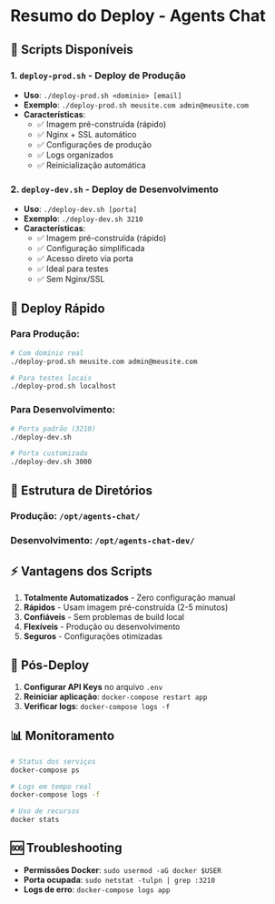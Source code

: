# Resumo do Deploy - Agents Chat

## 🎯 Scripts Disponíveis

### 1. **`deploy-prod.sh`** - Deploy de Produção

- **Uso**: `./deploy-prod.sh <dominio> [email]`
- **Exemplo**: `./deploy-prod.sh meusite.com admin@meusite.com`
- **Características**:
  - ✅ Imagem pré-construída (rápido)
  - ✅ Nginx + SSL automático
  - ✅ Configurações de produção
  - ✅ Logs organizados
  - ✅ Reinicialização automática

### 2. **`deploy-dev.sh`** - Deploy de Desenvolvimento

- **Uso**: `./deploy-dev.sh [porta]`
- **Exemplo**: `./deploy-dev.sh 3210`
- **Características**:
  - ✅ Imagem pré-construída (rápido)
  - ✅ Configuração simplificada
  - ✅ Acesso direto via porta
  - ✅ Ideal para testes
  - ✅ Sem Nginx/SSL

## 🚀 Deploy Rápido

### Para Produção:

```bash
# Com domínio real
./deploy-prod.sh meusite.com admin@meusite.com

# Para testes locais
./deploy-prod.sh localhost
```

### Para Desenvolvimento:

```bash
# Porta padrão (3210)
./deploy-dev.sh

# Porta customizada
./deploy-dev.sh 3000
```

## 📁 Estrutura de Diretórios

### Produção: `/opt/agents-chat/`

### Desenvolvimento: `/opt/agents-chat-dev/`

## ⚡ Vantagens dos Scripts

1. **Totalmente Automatizados** - Zero configuração manual
2. **Rápidos** - Usam imagem pré-construída (2-5 minutos)
3. **Confiáveis** - Sem problemas de build local
4. **Flexíveis** - Produção ou desenvolvimento
5. **Seguros** - Configurações otimizadas

## 🔧 Pós-Deploy

1. **Configurar API Keys** no arquivo `.env`
2. **Reiniciar aplicação**: `docker-compose restart app`
3. **Verificar logs**: `docker-compose logs -f`

## 📊 Monitoramento

```bash
# Status dos serviços
docker-compose ps

# Logs em tempo real
docker-compose logs -f

# Uso de recursos
docker stats
```

## 🆘 Troubleshooting

- **Permissões Docker**: `sudo usermod -aG docker $USER`
- **Porta ocupada**: `sudo netstat -tulpn | grep :3210`
- **Logs de erro**: `docker-compose logs app`
